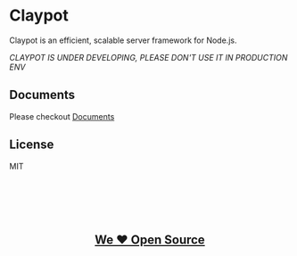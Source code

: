 # Claypot

Claypot is an efficient, scalable server framework for Node.js.

*CLAYPOT IS UNDER DEVELOPING, PLEASE DON'T USE IT IN PRODUCTION ENV*


## Documents

Please checkout [Documents](https://cantonjs.github.io/claypot/)


## License

MIT

<br />
<br />
<br />
<br />
<h2 align="center">
  <a href="https://github.com/cantonjs">We ❤️ Open Source</a>
</h2>
<br />
<br />
<br />
<br />
